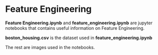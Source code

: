 # Feature Engineering

**Feature Engineering.ipynb** and **feature_engineering.ipynb** are jupyter notebooks that contains useful information on Feature Engineering.

**boston_housing.csv** is the dataset used in **feature_engineering.ipynb**

The rest are images used in the notebooks.